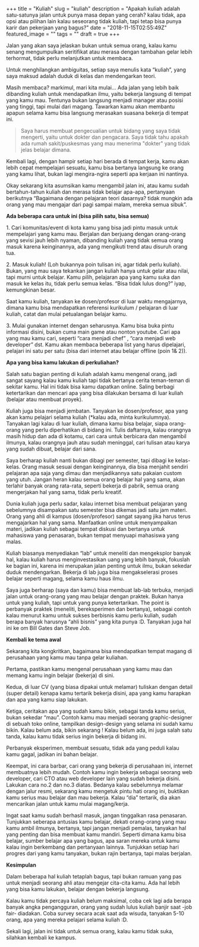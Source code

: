 +++
title = "Kuliah"
slug = "kuliah"
description = "Apakah kuliah adalah satu-satunya jalan untuk punya masa depan yang cerah? kalau tidak, apa opsi atau pilihan lain kalau seseorang tidak kuliah, tapi tetap bisa punya karir dan pekerjaan yang bagus?"
date = "2018-11-15T02:55:49Z"
featured_image = ""
tags = ""
draft = true
+++ 

Jalan yang akan saya jelaskan bukan untuk semua orang, kalau kamu senang mengumpulkan seritifikat atau merasa dengan tambahan gelar lebih terhormat, tidak perlu melanjutkan untuk membaca.

Untuk menghilangkan ambiguitas, setiap saya menulis kata “kuliah”, yang saya maksud adalah duduk di kelas dan mendengarkan teori.

Masih membaca? markimul, mari kita mulai… Ada jalan yang lebih baik dibanding kuliah untuk mendapatkan ilmu, yaitu bekerja langsung di tempat yang kamu mau. Tentunya bukan langsung menjadi manager atau posisi yang tinggi, tapi mulai dari magang. Tawarkan kamu akan membantu apapun selama kamu bisa langsung merasakan suasana bekerja di tempat ini.

> Saya harus membuat pengecualian untuk bidang yang saya tidak mengerti, yaitu untuk dokter dan pengacara. Saya tidak tahu apakah ada rumah sakit/puskesmas yang mau menerima "dokter" yang tidak jelas belajar dimana.

Kembali lagi, dengan hampir setiap hari berada di tempat kerja, kamu akan lebih cepat mempelajari sesuatu, kamu bisa bertanya langsung ke orang yang kamu lihat, bukan lagi mengira-ngira seperti apa kerjaan ini nantinya.

Okay sekarang kita asumsikan kamu mengambil jalan ini, atau kamu sudah bertahun-tahun kuliah dan merasa tidak belajar apa-apa, pertanyaan berikutnya “Bagaimana dengan pelajaran teori dasarnya? tidak mungkin ada orang yang mau mengajar dari pagi sampai malam, mereka semua sibuk”.

**Ada beberapa cara untuk ini (bisa pilih satu, bisa semua)**

1\. Cari komunitas/event di kota kamu yang bisa jadi pintu masuk untuk mempelajari yang kamu mau. Berjalan dan berjuang dengan orang-orang yang sevisi jauh lebih nyaman, dibanding kuliah yang tidak semua orang masuk karena keinginannya, ada yang mengikuti trend atau disuruh orang tua.

2\. Masuk kuliah! (Loh bukannya poin tulisan ini, agar tidak perlu kuliah). Bukan, yang mau saya tekankan jangan kuliah hanya untuk gelar atau nilai, tapi murni untuk belajar. Kamu pilih, pelajaran apa yang kamu suka dan masuk ke kelas itu, tidak perlu semua kelas. “Bisa tidak lulus dong?” iyap, kemungkinan besar.

Saat kamu kuliah, tanyakan ke dosen/profesor di luar waktu mengajarnya, dimana kamu bisa mendapatkan referensi kurikulum / pelajaran di luar kuliah, catat dan mulai petualangan belajar kamu.

3\. Mulai gunakan internet dengan seharusnya. Kamu bisa buka pintu informasi disini, bukan cuma main game atau nonton youtube. Cari apa yang mau kamu cari, seperti “cara menjadi chef” , “cara menjadi web developer” dst. Kamu akan membaca beberapa list yang harus dipelajari, pelajari ini satu per satu (bisa dari internet atau belajar offline (poin 1& 2)).

**Apa yang bisa kamu lakukan di perkuliahan?**

Salah satu bagian penting di kuliah adalah kamu mengenal orang, jadi sangat sayang kalau kamu kuliah tapi tidak bertanya cerita teman-teman di sekitar kamu. Hal ini tidak bisa kamu dapatkan online. Saling berbagi ketertarikan dan mencari apa yang bisa dilakukan bersama di luar kuliah (belajar atau membuat proyek).

Kuliah juga bisa menjadi jembatan. Tanyakan ke dosen/profesor, apa yang akan kamu pelajari selama kuliah (*kalau ada, minta kurikulumnya). Tanyakan lagi kalau di luar kuliah, dimana kamu bisa belajar, siapa orang-orang yang perlu diperhatikan di bidang ini.  Tulis daftarnya, kalau orangnya masih hidup dan ada di kotamu, cari cara untuk berbicara dan mengambil ilmunya, kalau orangnya jauh atau sudah meninggal, cari tulisan atau karya yang sudah dibuat, belajar dari sana.

Saya berharap kuliah nanti bukan dibagi per semester, tapi dibagi ke kelas-kelas. Orang masuk sesuai dengan keinginannya, dia bisa menjahit sendiri pelajaran apa saja yang dimau dan menjadikannya satu pakaian custom yang utuh. Jangan heran kalau semua orang belajar hal yang sama, akan terlahir banyak orang rata-rata, seperti bekerja di pabrik, semua orang mengerjakan hal yang sama, tidak perlu kreatif.

Dunia kuliah juga perlu sadar, kalau internet bisa membuat pelajaran yang sebelumnya disampakan satu semester bisa dikemas jadi satu jam materi. Orang yang ahli di kampus (dosen/profesor) sangat sayang jika harus terus mengajarkan hal yang sama. Manfaatkan online untuk menyampaikan materi, jadikan kuliah sebagai tempat diskusi dan bertanya untuk mahasiswa yang penasaran, bukan tempat menyuapi mahasiswa yang malas.

Kuliah biasanya menyediakan “lab” untuk meneliti dan mengeksplor banyak hal, kalau kuliah harus menginvestasikan uang yang lebih banyak, fokuslah ke bagian ini, karena ini merupakan jalan penting untuk ilmu, bukan sekedar duduk mendengarkan. Bekerja di lab juga bisa mengakselerasi proses belajar seperti magang, selama kamu haus ilmu.

Saya juga berharap (saya dan kamu) bisa membuat lab-lab terbuka, menjadi jalan untuk orang-orang yang mau belajar dengan praktek. Bukan hanya untuk yang kuliah, tapi untuk yang punya ketertarikan. The point is perbanyak praktek (meneliti, bereksperimen dan bertanya), sebagai contoh kalau menurut kamu untuk sukses berbisnis kamu perlu kuliah, sudah berapa banyak harusnya “ahli bisnis” yang kita punya :D. Tanyakan juga hal ini ke om Bill Gates dan Steve Job.

**Kembali ke tema awal**

Sekarang kita kongkritkan, bagaimana bisa mendapatkan tempat magang di perusahaan yang kamu mau tanpa gelar kuliahan.

Pertama, pastikan kamu mengenal perusahaan yang kamu mau dan memang kamu ingin belajar (bekerja) di sini.

Kedua, di luar CV (yang biasa dipakai untuk melamar) tuliskan dengan detail (super detail) kenapa kamu tertarik bekerja disini, apa yang kamu harapkan dan apa yang kamu siap lakukan.

Ketiga, ceritakan apa yang sudah kamu bikin, sebagai tanda kamu serius, bukan sekedar “mau”. Contoh kamu mau menjadi seorang graphic-designer di sebuah toko online, tampilkan design-design yang selama ini sudah kamu bikin. Kalau belum ada, bikin sekarang ! Kalau belum ada, ini juga salah satu tanda, kalau kamu tidak serius ingin bekerja di bidang ini.

Perbanyak eksperimen, membuat sesuatu, tidak ada yang peduli kalau kamu gagal, jadikan ini bahan belajar.

Keempat, ini cara barbar, cari orang yang bekerja di perusahaan ini,  internet membuatnya lebih mudah. Contoh kamu ingin bekerja sebagai seorang web developer, cari CTO atau web developer lain yang sudah bekerja disini. Lakukan cara no.2 dan no.3 diatas. Bedanya kalau sebelumnya melamar dengan jalur resmi, sekarang kamu mengetuk pintu hati orang ini, buktikan kamu serius mau belajar dan mau bekerja. Kalau “dia” tertarik, dia akan mencarikan jalan untuk kamu mulai magang/kerja.

Ingat saat kamu sudah berhasil masuk, jangan tinggalkan rasa penasaran. Tunjukkan seberapa antusias kamu belajar, dekati orang-orang yang mau kamu ambil ilmunya, bertanya, tapi jangan menjadi pemalas, tanyakan hal yang penting dan bisa membuat kamu mandiri. Seperti dimana kamu bisa belajar, sumber belajar apa yang bagus, apa saran mereka untuk kamu kalau ingin berkembang dan pertanyaan lainnya. Tunjukkan setiap hari progres dari yang kamu tanyakan, bukan rajin bertanya, tapi malas berjalan.

**Kesimpulan**

Dalam beberapa hal kuliah tetaplah bagus, tapi bukan ramuan yang pas untuk menjadi seorang ahli atau mengejar cita-cita kamu. Ada hal lebih yang bisa kamu lakukan, belajar dengan bekerja langsung.

Kalau kamu tidak percaya kuliah belum maksimal, coba cek lagi ada berapa banyak angka pengangguran, orang yang sudah lulus kuliah banjir saat -job fair- diadakan. Coba survey secara acak saat ada wisuda, tanyakan 5-10 orang, apa yang mereka pelajari selama kuliah :D.

Sekali lagi, jalan ini tidak untuk semua orang, kalau kamu tidak suka, silahkan kembali ke kampus.